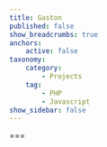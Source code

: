 ```yaml
---
title: Gaston
published: false
show_breadcrumbs: true
anchors:
    active: false
taxonomy:
    category:
        - Projects
    tag:
        - PHP
        - Javascript
show_sidebar: false
---
```




===
